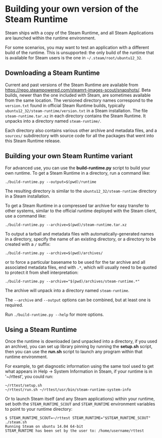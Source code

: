 # Building your own version of the Steam Runtime

Steam ships with a copy of the Steam Runtime, and all Steam Applications
are launched within the runtime environment.

For some scenarios, you
may want to test an application with a different build of the runtime.
This is unsupported: the only build of the runtime that is available
for Steam users is the one in `~/.steam/root/ubuntu12_32`.

## Downloading a Steam Runtime

Current and past versions of the Steam Runtime are available from
<https://repo.steampowered.com/steamrt-images-scout/snapshots/>.
Beta builds, newer than the one included with Steam, are sometimes
available from the same location. The versioned directory names correspond
to the `version.txt` found in official Steam Runtime builds, typically
`ubuntu12_32/steam-runtime/version.txt` in a Steam installation.
The file `steam-runtime.tar.xz` in each directory contains the Steam
Runtime. It unpacks into a directory named `steam-runtime/`.

Each directory also contains various other archive and metadata files,
and a `sources/` subdirectory with source code for all the packages that
went into this Steam Runtime release.

## Building your own Steam Runtime variant

For advanced use, you can use the **build-runtime.py** script to build
your own runtime. To get a Steam Runtime in a directory, run a command
like:

    ./build-runtime.py --output=$(pwd)/runtime

The resulting directory is similar to the `ubuntu12_32/steam-runtime`
directory in a Steam installation.

To get a Steam Runtime in a compressed tar archive for easy transfer to
other systems, similar to the official runtime deployed with the
Steam client, use a command like:

    ./build-runtime.py --archive=$(pwd)/steam-runtime.tar.xz

To output a tarball and metadata files with automatically-generated
names in a directory, specify the name of an existing directory, or a
directory to be created with a `/` suffix:

    ./build-runtime.py --archive=$(pwd)/archives/

or to force a particular basename to be used for the tar archive and all
associated metadata files, end with `.*`, which will usually need to be
quoted to protect it from shell interpretation:

    ./build-runtime.py --archive="$(pwd)/archives/steam-runtime.*"

The archive will unpack into a directory named `steam-runtime`.

The `--archive` and `--output` options can be combined, but at least one
is required.

Run `./build-runtime.py --help` for more options.

## Using a Steam Runtime

Once the runtime is downloaded (and unpacked into a directory, if you used
an archive), you can set up library pinning by running the **setup.sh** script,
then you can use the **run.sh** script to launch any program within that
runtime environment.

For example, to get diagnostic information using the same tool used to get
what appears in Help -> System Information in Steam, if your runtime is in
'~/rttest', you could run:

    ~/rttest/setup.sh
    ~/rttest/run.sh ~/rttest/usr/bin/steam-runtime-system-info

Or to launch Steam itself (and any Steam applications) within your runtime,
set both the `STEAM_RUNTIME_SCOUT` and `STEAM_RUNTIME` environment variables
to point to your runtime directory:

    $ STEAM_RUNTIME_SCOUT=~/rttest STEAM_RUNTIME="$STEAM_RUNTIME_SCOUT" ./steam.sh
    Running Steam on ubuntu 14.04 64-bit
    STEAM_RUNTIME has been set by the user to: /home/username/rttest
